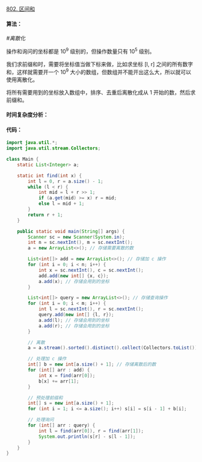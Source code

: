 [802. 区间和](https://www.acwing.com/problem/content/804/)

#### 算法：

*#离散化*

操作和询问的坐标都是 10<sup>9</sup> 级别的，但操作数量只有 10<sup>5</sup> 级别。

我们求前缀和时，需要将坐标值当做下标来做，比如求坐标 [l, r] 之间的所有数字和，这样就需要开一个 10<sup>9</sup> 大小的数组，但数组并不能开出这么大，所以就可以使用离散化。

将所有需要用到的坐标放入数组中，排序、去重后离散化成从 1 开始的数，然后求前缀和。

#### 时间复杂度分析：



#### 代码：

```java
import java.util.*;
import java.util.stream.Collectors;

class Main {
    static List<Integer> a;

    static int find(int x) {
        int l = 0, r = a.size() - 1;
        while (l < r) {
            int mid = l + r >> 1;
            if (a.get(mid) >= x) r = mid;
            else l = mid + 1;
        }
        return r + 1;
    }

    public static void main(String[] args) {
        Scanner sc = new Scanner(System.in);
        int n = sc.nextInt(), m = sc.nextInt();
        a = new ArrayList<>(); // 存储需要离散的数

        List<int[]> add = new ArrayList<>(); // 存储加 c 操作
        for (int i = 0; i < n; i++) {
            int x = sc.nextInt(), c = sc.nextInt();
            add.add(new int[] {x, c});
            a.add(x); // 存储会用到的坐标
        }

        List<int[]> query = new ArrayList<>(); // 存储查询操作
        for (int i = 0; i < m; i++) {
            int l = sc.nextInt(), r = sc.nextInt();
            query.add(new int[] {l, r});
            a.add(l); // 存储会用到的坐标
            a.add(r); // 存储会用到的坐标
        }

        // 离散
        a = a.stream().sorted().distinct().collect(Collectors.toList());

        // 处理加 c 操作
        int[] b = new int[a.size() + 1]; // 存储离散后的数
        for (int[] arr : add) {
            int x = find(arr[0]);
            b[x] += arr[1];
        }

        // 预处理前缀和
        int[] s = new int[a.size() + 1];
        for (int i = 1; i <= a.size(); i++) s[i] = s[i - 1] + b[i];

        // 处理询问
        for (int[] arr : query) {
            int l = find(arr[0]), r = find(arr[1]);
            System.out.println(s[r] - s[l - 1]);
        }
    }
}
```

